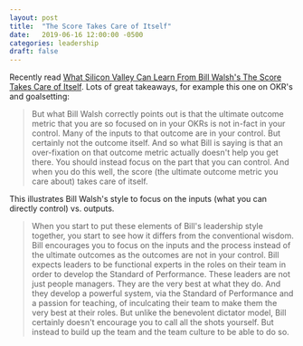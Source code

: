 ```yaml
---
layout: post
title:  "The Score Takes Care of Itself"
date:   2019-06-16 12:00:00 -0500
categories: leadership
draft: false
---
```


Recently read [What Silicon Valley Can Learn From Bill Walsh's The Score Takes Care of Itself](http://www.sachinrekhi.com/bill-walsh-the-score-takes-care-of-itself). Lots of great takeaways, for example this one on OKR's and goalsetting:

> But what Bill Walsh correctly points out is that the ultimate outcome metric that you are so focused on in your OKRs is not in-fact in your control. Many of the inputs to that outcome are in your control. But certainly not the outcome itself. And so what Bill is saying is that an over-fixation on that outcome metric actually doesn't help you get there. You should instead focus on the part that you can control. And when you do this well, the score (the ultimate outcome metric you care about) takes care of itself. 

This illustrates Bill Walsh's style to focus on the inputs (what you can directly control) vs. outputs.

> When you start to put these elements of Bill's leadership style together, you start to see how it differs from the conventional wisdom. Bill encourages you to focus on the inputs and the process instead of the ultimate outcomes as the outcomes are not in your control. Bill expects leaders to be functional experts in the roles on their team in order to develop the Standard of Performance. These leaders are not just people managers. They are the very best at what they do. And they develop a powerful system, via the Standard of Performance and a passion for teaching, of inculcating their team to make them the very best at their roles. But unlike the benevolent dictator model, Bill certainly doesn't encourage you to call all the shots yourself. But instead to build up the team and the team culture to be able to do so. 
